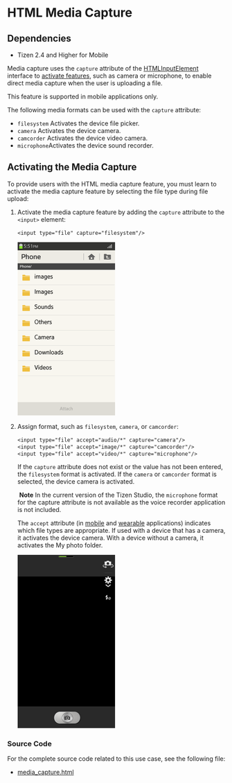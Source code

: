 # HTML Media Capture

## Dependencies

- Tizen 2.4 and Higher for Mobile

Media capture uses the `capture` attribute of the [HTMLInputElement](http://www.w3.org/TR/2012/WD-html-media-capture-20120712/#dfn-htmlinputelement) interface to [activate features](./w3c/media/media-capture-w.md#activate), such as camera or microphone, to enable direct media capture when the user is uploading a file.

This feature is supported in mobile applications only.

The following media formats can be used with the `capture` attribute:

- `filesystem` Activates the device file picker.
- `camera` Activates the device camera.
- `camcorder` Activates the device video camera.
- `microphone`Activates the device sound recorder.

## Activating the Media Capture

To provide users with the HTML media capture feature, you must learn to activate the media capture feature by selecting the file type during file upload:

1. Activate the media capture feature by adding the `capture` attribute to the `<input>` element:

   ```
   <input type="file" capture="filesystem"/>
   ```

   ![File types](./media/media_capture_file_types.png)

2. Assign format, such as `filesystem`, `camera`, or `camcorder`:

   ```
   <input type="file" accept="audio/*" capture="camera"/>
   <input type="file" accept="image/*" capture="camcorder"/>
   <input type="file" accept="video/*" capture="microphone"/>
   ```

    If the `capture` attribute does not exist or the value has not been entered, the `filesystem` format is activated. If the `camera` or `camcorder` format is selected, the device camera is activated.

   ​	**Note**	In the current version of the Tizen Studio, the `microphone` format for the capture attribute is not available as the voice recorder application is not included.

   The `accept` attribute (in [mobile](http://www.w3.org/TR/2014/REC-html5-20141028/forms.html#attr-input-accept) and [wearable](https://www.w3.org/TR/2014/CR-html5-20140429/forms.html#attr-input-accept) applications) indicates which file types are appropriate. If used with a device that has a camera, it activates the device camera. With a device without a camera, it activates the My photo folder.

   ![Activating media features](./media/media_capture_activating_features.png)

### Source Code

For the complete source code related to this use case, see the following file:

- [media_capture.html](http://download.tizen.org/misc/examples/w3c_html5/media/html_media_capture)